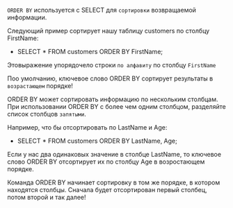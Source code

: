 `ORDER BY`  используется с SELECT для `сортировки` возвращаемой информации.

Следующий пример сортирует нашу таблицу customers по столбцу FirstName:

- SELECT * FROM customers ORDER BY FirstName;

Этовыражение упорядочело строки `по алфавиту` по столбцу `FirstName`

Поо умолчанию, ключевое слово ORDER BY сортирует результаты в `возрастающем` порядке!


ORDER BY может сортировать информацию по нескольким столбцам. При использовании ORDER BY с более чем одним столбцом, разделяйте список столбцов `запятыми`.

Например, что бы отсортировать по LastName и Age:

- SELECT * FROM customers ORDER BY LastName, Age;

Если у нас два одинаковых значение в столбце LastName, то ключевое слово ORDER BY отсортирует их по столбцу Age в возростающем порядке.

Команда ORDER BY начинает сортировку в том же порядке, в котором находятся столбцы. Сначала будет отсортирован первый столбец, потом второй и так далее!
